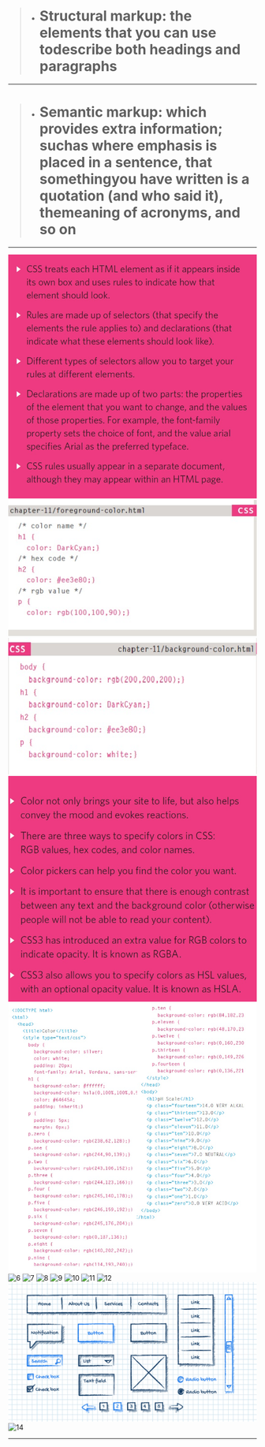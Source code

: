 > * # Structural markup: the elements that you can use todescribe both headings and paragraphs
_________

> * # Semantic markup: which provides extra information; suchas where emphasis is placed in a sentence, that somethingyou have written is a quotation (and who said it), themeaning of acronyms, and so on
__________________________

![1](pic/1.jpg)
![2](pic/2.jpg)
![3](pic/3.jpg)
![4](pic/4.jpg)
![5](pic/5.jpg)
![6](pic/6.jpg)
![7](pic/7.jpg)
![8](pic/8.jpg)
![9](pic/9.jpg)
![10](pic/10.jpg)
![11](pic/11.jpg)
![12](pic/12.jpg)
![13](pic/13.jpg)
![14](pic/14.jpg)


_________________________________________________

